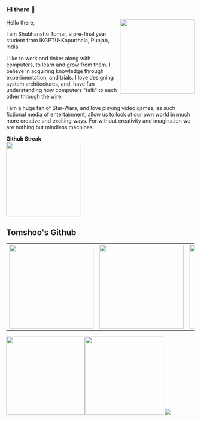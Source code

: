 ### Hi there 👋
<img height="200em" src="https://media.tenor.com/-SV9TjUGabMAAAAC/hacker-python.gif" align="right" />
Hello there,

I am Shubhanshu Tomar, a pre-final year student from IKGPTU-Kapurthala, Punjab, India.

I like to work and tinker along with computers, to learn and grow from them. I believe
in acquiring knowledge through experimentation, and trials. I love designing system
architectures, and, have fun understanding how computers "talk" to each other through
the wire.

I am a huge fan of Star-Wars, and love playing video games, as such fictional media of
entertainment, allow us to look at our own world in much more creative and exciting
ways. For without creativity and imagination we are nothing but mindless machines.

<b>Github Streak</b><br/>
<img height="200em"  src="https://github-readme-streak-stats.herokuapp.com/?user=tomshoo&show_icons=true&theme=algolia&border=true"/>

<h2>Tomshoo's Github</h2>
<table>
    <tr>
        <td>
            <img height="225em" src="https://stats.quine.sh/tomshoo/github?theme=dark" />
        </td>
    <td>
          <img height="225em" src="https://stats.quine.sh/tomshoo/languages-over-time?theme=dark" />
    </td>
        <td>
            <img height="225em" src="https://stats.quine.sh/tomshoo/topics-over-time?theme=dark" />
        </td>
    </tr>
</table>
  
<img height="210em"  src="https://github-readme-stats-eight-theta.vercel.app/api?username=tomshoo&show_icons=true&theme=algolia&include_all_commits=true&count_private=true" /><img height="210em"  src="https://github-readme-stats-eight-theta.vercel.app/api/top-langs/?username=tomshoo&layout=compact&langs_count=8&theme=algolia"/>
<img src="https://visitcount.itsvg.in/api?id=tomshoo&icon=0&color=0"/>
